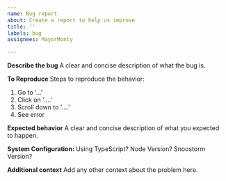 ```yaml
---
name: Bug report
about: Create a report to help us improve
title: ''
labels: bug
assignees: MayorMonty

---
```


**Describe the bug**
A clear and concise description of what the bug is.

**To Reproduce**
Steps to reproduce the behavior:
1. Go to '...'
2. Click on '....'
3. Scroll down to '....'
4. See error

**Expected behavior**
A clear and concise description of what you expected to happen.

**System Configuration:**
Using TypeScript? 
Node Version? 
Snoostorm Version? 

**Additional context**
Add any other context about the problem here.
